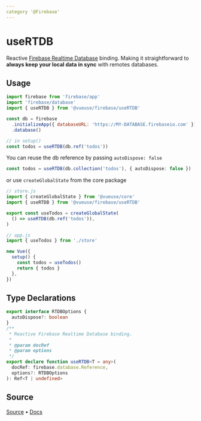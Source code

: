 ```yaml
---
category '@Firebase'
---
```


# useRTDB

Reactive [Firebase Realtime Database](https://firebase.google.com/docs/database) binding. Making it straightforward to **always keep your local data in sync** with remotes databases.

## Usage

```js
import firebase from 'firebase/app'
import 'firebase/database'
import { useRTDB } from '@vueuse/firebase/useRTDB'

const db = firebase
  .initializeApp({ databaseURL: 'https://MY-DATABASE.firebaseio.com' })
  .database()

// in setup()
const todos = useRTDB(db.ref('todos'))
```

You can reuse the db reference by passing `autoDispose: false`

```ts
const todos = useRTDB(db.collection('todos'), { autoDispose: false })
```

or use `createGlobalState` from the core package

```js
// store.js
import { createGlobalState } from '@vueuse/core'
import { useRTDB } from '@vueuse/firebase/useRTDB'

export const useTodos = createGlobalState(
  () => useRTDB(db.ref('todos')),
)
```

```js
// app.js
import { useTodos } from './store'

new Vue({
  setup() {
    const todos = useTodos()
    return { todos }
  },
})
```


<!--FOOTER_STARTS-->
## Type Declarations

```typescript
export interface RTDBOptions {
  autoDispose?: boolean
}
/**
 * Reactive Firebase Realtime Database binding.
 *
 * @param docRef
 * @param options
 */
export declare function useRTDB<T = any>(
  docRef: firebase.database.Reference,
  options?: RTDBOptions
): Ref<T | undefined>
```

## Source

[Source](https://github.com/vueuse/vueuse/blob/main/packages/firebase/useRTDB/index.ts) • [Docs](https://github.com/vueuse/vueuse/blob/main/packages/firebase/useRTDB/index.md)


<!--FOOTER_ENDS-->

